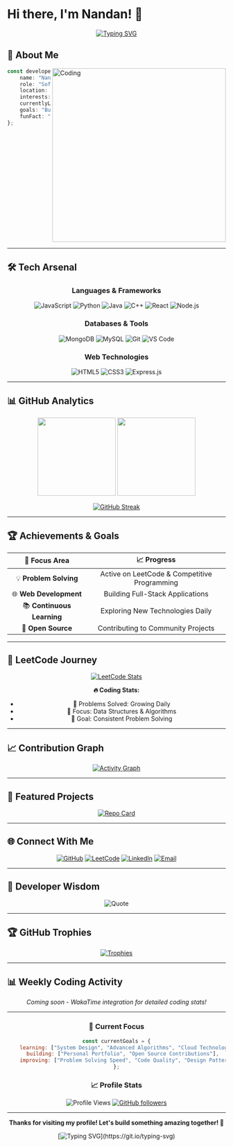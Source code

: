 # Hi there, I'm Nandan! 👋

<div align="center">

[![Typing SVG](https://readme-typing-svg.herokuapp.com?font=Fira+Code&size=22&duration=3000&pause=1000&color=00D4FF&center=true&vCenter=true&width=600&lines=🎓+Computer+Science+Engineering+Student;💻+Full-Stack+%26+Problem+Solver;🚀+Passionate+Developer+%26+Tech+Explorer)](https://git.io/typing-svg)

</div>

## 🚀 About Me


<img align="right" alt="Coding" width="400" src="https://raw.githubusercontent.com/abhisheknaiidu/abhisheknaiidu/master/code.gif">

```typescript
const developer = {
    name: "Nandan Perumalla",
    role: "Software Developer",
    location: "India",
    interests: ["Full-Stack Development", "Data Structures", "Algorithms", "Problem Solving"],
    currentlyLearning: "Advanced System Design & Web Technologies",
    goals: "Building impactful solutions & contributing to open source",
    funFact: "I turn coffee into code! ☕→💻"
};
```

<br clear="right"/>

---

## 🛠️ Tech Arsenal

<div align="center">

### Languages & Frameworks
![JavaScript](https://img.shields.io/badge/JavaScript-F7DF1E?style=for-the-badge&logo=javascript&logoColor=black)
![Python](https://img.shields.io/badge/Python-3776AB?style=for-the-badge&logo=python&logoColor=white)
![Java](https://img.shields.io/badge/Java-ED8B00?style=for-the-badge&logo=openjdk&logoColor=white)
![C++](https://img.shields.io/badge/C++-00599C?style=for-the-badge&logo=cplusplus&logoColor=white)
![React](https://img.shields.io/badge/React-20232A?style=for-the-badge&logo=react&logoColor=61DAFB)
![Node.js](https://img.shields.io/badge/Node.js-339933?style=for-the-badge&logo=nodedotjs&logoColor=white)

### Databases & Tools
![MongoDB](https://img.shields.io/badge/MongoDB-47A248?style=for-the-badge&logo=mongodb&logoColor=white)
![MySQL](https://img.shields.io/badge/MySQL-4479A1?style=for-the-badge&logo=mysql&logoColor=white)
![Git](https://img.shields.io/badge/Git-F05032?style=for-the-badge&logo=git&logoColor=white)
![VS Code](https://img.shields.io/badge/VS%20Code-007ACC?style=for-the-badge&logo=visualstudiocode&logoColor=white)

### Web Technologies
![HTML5](https://img.shields.io/badge/HTML5-E34F26?style=for-the-badge&logo=html5&logoColor=white)
![CSS3](https://img.shields.io/badge/CSS3-1572B6?style=for-the-badge&logo=css3&logoColor=white)
![Express.js](https://img.shields.io/badge/Express.js-000000?style=for-the-badge&logo=express&logoColor=white)

</div>

---

## 📊 GitHub Analytics

<div align="center">

<img height="180em" src="https://github-readme-stats.vercel.app/api?username=Nandanperumalla&show_icons=true&theme=radical&include_all_commits=true&count_private=true&hide_border=true"/>
<img height="180em" src="https://github-readme-stats.vercel.app/api/top-langs/?username=Nandanperumalla&layout=compact&theme=radical&hide_border=true"/>

</div>

<div align="center">

[![GitHub Streak](https://streak-stats.demolab.com?user=Nandanperumalla&theme=radical&hide_border=true)](https://git.io/streak-stats)

</div>

---

## 🏆 Achievements & Goals

<div align="center">

| 🎯 Focus Area | 📈 Progress |
|:---:|:---:|
| 💡 **Problem Solving** | Active on LeetCode & Competitive Programming |
| 🌐 **Web Development** | Building Full-Stack Applications |
| 📚 **Continuous Learning** | Exploring New Technologies Daily |
| 🤝 **Open Source** | Contributing to Community Projects |

</div>

---

## 🎯 LeetCode Journey

<div align="center">

[![LeetCode Stats](https://leetcard.jacoblin.cool/nandan15?theme=dark&font=Fira%20Code)](https://leetcode.com/u/nandan15/)

**🔥 Coding Stats:**
- 📝 Problems Solved: Growing Daily
- 🎯 Focus: Data Structures & Algorithms
- 💪 Goal: Consistent Problem Solving

</div>

---

## 📈 Contribution Graph

<div align="center">

[![Activity Graph](https://github-readme-activity-graph.vercel.app/graph?username=Nandanperumalla&theme=react-dark&hide_border=true&area=true)](https://github.com/ashutosh00710/github-readme-activity-graph)

</div>

---

## 🌟 Featured Projects

<div align="center">

[![Repo Card](https://github-readme-stats.vercel.app/api/pin/?username=Nandanperumalla&repo=your-best-repo&theme=radical&hide_border=true)](https://github.com/Nandanperumalla)


</div>

---

## 🌐 Connect With Me

<div align="center">

[![GitHub](https://img.shields.io/badge/GitHub-100000?style=for-the-badge&logo=github&logoColor=white)](https://github.com/Nandanperumalla)
[![LeetCode](https://img.shields.io/badge/LeetCode-FFA116?style=for-the-badge&logo=leetcode&logoColor=black)](https://leetcode.com/u/nandan15/)
[![LinkedIn](https://img.shields.io/badge/LinkedIn-0A66C2?style=for-the-badge&logo=linkedin&logoColor=white)](https://www.linkedin.com/in/nandan-perumalla-580a78319/)
[![Email](https://img.shields.io/badge/Email-EA4335?style=for-the-badge&logo=gmail&logoColor=white)](mailto:nandanperumalla15@gmail.com)


</div>

---

## 💭 Developer Wisdom

<div align="center">

![Quote](https://quotes-github-readme.vercel.app/api?type=horizontal&theme=dark)

</div>

---

## 🏆 GitHub Trophies

<div align="center">

[![Trophies](https://github-profile-trophy.vercel.app/?username=Nandanperumalla&theme=darkhub&no-frame=true&margin-w=15)](https://github.com/ryo-ma/github-profile-trophy)

</div>

---

## 📊 Weekly Coding Activity

<div align="center">

<!--START_SECTION:waka-->
*Coming soon - WakaTime integration for detailed coding stats!*
<!--END_SECTION:waka-->

</div>

---

<div align="center">

### 🎯 Current Focus

```javascript
const currentGoals = {
    learning: ["System Design", "Advanced Algorithms", "Cloud Technologies"],
    building: ["Personal Portfolio", "Open Source Contributions"],
    improving: ["Problem Solving Speed", "Code Quality", "Design Patterns"]
};
```

### 📈 Profile Stats
![Profile Views](https://komarev.com/ghpvc/?username=Nandanperumalla&color=blueviolet&style=flat-square&label=Profile+Views)
[![GitHub followers](https://img.shields.io/github/followers/Nandanperumalla?style=flat-square&color=blue)](https://github.com/Nandanperumalla?tab=followers)

</div>

---

<div align="center">

**Thanks for visiting my profile! Let's build something amazing together! 🚀**

[![Typing SVG](https://readme-typing-svg.herokuapp.com?font=Fira+Code&duration=3000&pause=1000&color=00D4FF&center=true&vCenter=true&width=500&lines=Always+coding%2C+always+learning!;Open+to+collaboration+%26+opportunities;Let's+solve+problems+together!)](https://git.io/typing-svg)

</div>

